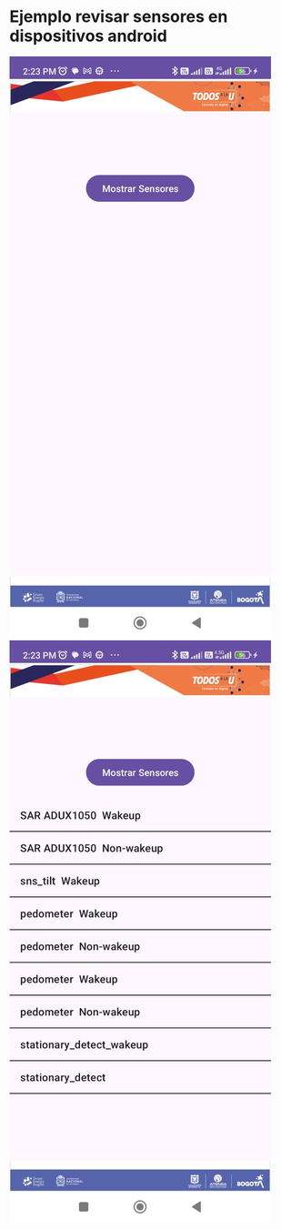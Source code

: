 # Ejemplo revisar sensores en dispositivos android
![img1.jpeg](app/src/main/res/drawable/img1.jpeg)
![img2.jpeg](app/src/main/res/drawable/img2.jpeg)